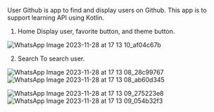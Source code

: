User Github is app to find and display users on Github. This app is to support learning API using Kotlin.

1. Home
  Display user, favorite button, and theme button.
   
![WhatsApp Image 2023-11-28 at 17 13 10_af04c67b](https://github.com/heavenvalentine/StoryApp/assets/121389422/f636cee2-5cbc-4edd-8d7f-25db33a0d1dc)

2. Search
   To search user.
   
![WhatsApp Image 2023-11-28 at 17 13 08_28c99767](https://github.com/heavenvalentine/StoryApp/assets/121389422/1633b0e6-ab4d-490a-9694-c748a01b04b3)
![WhatsApp Image 2023-11-28 at 17 13 08_ab60d345](https://github.com/heavenvalentine/StoryApp/assets/121389422/a12f7830-1403-42b6-9f8c-b9f711675911)


![WhatsApp Image 2023-11-28 at 17 13 09_275223e8](https://github.com/heavenvalentine/StoryApp/assets/121389422/13dec912-8fd8-4065-95f5-726bb807d6e6)
![WhatsApp Image 2023-11-28 at 17 13 09_054b32f3](https://github.com/heavenvalentine/StoryApp/assets/121389422/a6dc72a7-bd7b-45aa-930f-fbefc9504443)
